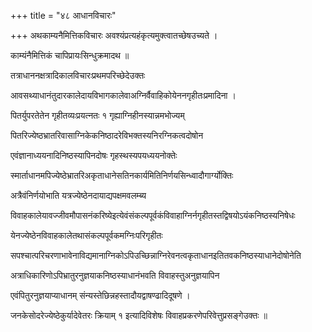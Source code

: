 +++
title = "४८ आधानविचारः"

+++
अथकाम्यनैमित्तिकविचारः अवश्यंप्रत्यहंकृत्यमुक्त्वातच्छेषउच्यते ।

काम्यंनैमित्तिकं चापिप्रायःसिन्धुक्रमादथ ॥

तत्राधाननक्षत्रादिकालविचारःप्रथमपरिच्छेदेउक्तः

आवसथ्याधानंतुदारकालेदायविभागकालेवाअग्निर्वैवाहिकोयेननगृहीतःप्रमादिना ।

पितर्युपरतेतेन गृहीतव्यःप्रयत्नतः १ गृह्याग्निहीनस्यान्नमभोज्यम्

पितरिज्येष्ठभ्रातरिवासाग्निकेकनिष्ठादरेविभक्तस्यनिरग्निकत्वदोषोन

एवंज्ञानाध्ययनादिनिष्ठस्यापिनदोषः गृहस्थस्यपयध्ययनोक्तेः

स्मार्ताधानमपिज्येष्ठेभ्रातरिअकृताधानेसतिनकार्यमितिनिर्णयसिन्ध्वादौगार्ग्योक्तिः

अत्रैवंनिर्णयोभाति यत्रज्येष्ठेनदायाद्यपक्षमवलम्ब्य

विवाहकालेयावज्जीवमौपासनंकरिष्येइत्येवंसंकल्पपूर्वकंविवाहाग्निर्नगृहीतस्तद्विषयोऽयंकनिष्ठस्यनिषेधः

येनज्येष्ठेनविवाहकालेतथासंकल्पपूर्वकमग्निःपरिगृहीतः

सपश्चात्परिचरणाभावेनाविद्यमानाग्निकोऽपिउच्छिन्नाग्निरेवनत्वकृताधानइतितवकनिष्ठस्याधानेदोषोनेति

अत्राधिकारिणोऽपिभ्रातुरनुज्ञयाकनिष्ठस्याधानंभवति विवाहस्तुअनुज्ञयापिन

एवंपितुरनुज्ञयाप्याधानम् संन्यस्तेछिन्नहस्तादौयद्वाषण्ढादिदूषणे ।

जनकेसोदरेज्येष्ठेकुर्यादेवेतरः क्रियाम् १ इत्यादिविशेषः विवाहप्रकरणेपरिवेत्तुप्रसङ्गेउक्तः ॥
